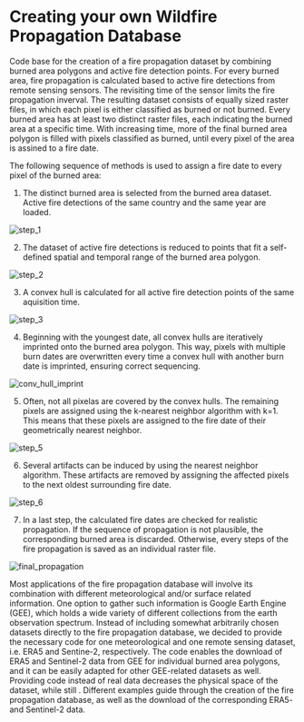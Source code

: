 # Creating your own Wildfire Propagation Database

Code base for the creation of a fire propagation dataset by combining burned area polygons and active fire detection points.
For every burned area, fire propagation is calculated based to active fire detections from remote sensing sensors. The revisiting time of the sensor limits the fire propagation inverval. 
The resulting dataset consists of equally sized raster files, in which each pixel is either classified as burned or not burned. 
Every burned area has at least two distinct raster files, each indicating the burned area at a specific time. With increasing time, more of the final burned area polygon is filled with pixels classified as burned, until every pixel of the area is assined to a fire date.

The following sequence of methods is used to assign a fire date to every pixel of the burned area:
1. The distinct burned area is selected from the burned area dataset. Active fire detections of the same country and the same year are loaded.

![step_1](https://github.com/user-attachments/assets/63540813-191f-4f57-aa86-a5a2a735e31e)


2. The dataset of active fire detections is reduced to points that fit a self-defined spatial and temporal range of the burned area polygon.

![step_2](https://github.com/user-attachments/assets/9f58e4da-3b4f-44c7-8aa3-dfb3df9115a7)

3. A convex hull is calculated for all active fire detection points of the same aquisition time.

![step_3](https://github.com/user-attachments/assets/98756863-11c5-411f-a918-49182d4173a0)

4. Beginning with the youngest date, all convex hulls are iteratively imprinted onto the burned area polygon. This way, pixels with multiple burn dates are overwritten every time a convex hull with another burn date is imprinted, ensuring correct sequencing.

![conv_hull_imprint](https://github.com/user-attachments/assets/2a045bd7-144d-4838-a16e-13b6dee3ed05)

5. Often, not all pixelas are covered by the convex hulls. The remaining pixels are assigned using the k-nearest neighbor algorithm with k=1. This means that these pixels are assigned to the fire date of their geometrically nearest neighbor.

![step_5](https://github.com/user-attachments/assets/5245e337-4175-4c66-bfcb-673f73c4b97e)

6. Several artifacts can be induced by using the nearest neighbor algorithm. These artifacts are removed by assigning the affected pixels to the next oldest surrounding fire date.

![step_6](https://github.com/user-attachments/assets/4c152b9d-7786-441f-b7d9-8ce78156ccd1)

7. In a last step, the calculated fire dates are checked for realistic propagation. If the sequence of propagation is not plausible, the corresponding burned area is discarded. Otherwise, every steps of the fire propagation is saved as an individual raster file.

![final_propagation](https://github.com/user-attachments/assets/23264620-68b8-4905-b4ab-1a58927965a4)



Most applications of the fire propagation database will involve its combination with different meteorological and/or surface related information. One option to gather such information is Google Earth Engine (GEE), which holds a wide variety of different collections from the earth observation spectrum. Instead of including somewhat arbitrarily chosen datasets directly to the fire propagation database, we decided to provide the necessary code for one meteorological and one remote sensing dataset, i.e. ERA5 and Sentine-2, respectively.
The code enables the download of ERA5 and Sentinel-2 data from GEE for individual burned area polygons, and it can be easily adapted for other GEE-related datasets as well. Providing code instead of real data decreases the physical space of the dataset, while still .  Different examples guide through the creation of the fire propagation database, as well as the download of the corresponding ERA5- and Sentinel-2 data. 


